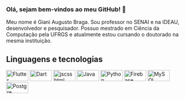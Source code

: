 ### Olá, sejam bem-vindos ao meu GitHub! 👋

Meu nome é Giani Augusto Braga. Sou professor no SENAI e na IDEAU, desenvolvedor e pesquisador. Possuo mestrado em Ciência da Computação pela UFRGS e atualmente estou cursando o doutorado na mesma instituição.

## Linguagens e tecnologias
<p float="left">
<img src="https://encrypted-tbn0.gstatic.com/images?q=tbn:ANd9GcRS1YsNn5NwWbZe8nIaijR6F2YUByCgrMp_k_XPo2N4n8aJ4Pku0aqfC6z-JPeEMTYthQ&usqp=CAU" alt="Flutter" width="60" height="30">
<img src="https://encrypted-tbn0.gstatic.com/images?q=tbn:ANd9GcQYLi5Fu-ZO19_hcF_mQvPbSuh-0i4NNryslT6fgasj&s" alt="Dart" width="60" height="30">
<img src="https://encrypted-tbn0.gstatic.com/images?q=tbn:ANd9GcTlgt4oaj05MQd6ZDxUbeJM_PHcREbBbQghrQ&s" alt="jscsshtml" width="60" height="30">
<img src="https://encrypted-tbn0.gstatic.com/images?q=tbn:ANd9GcQChC-EwLOivWgSLpPH3v3bT_le_jAPVZkoKPZ1-go5eA&s" alt="Java" width="60" height="30">
<img src="https://upload.wikimedia.org/wikipedia/commons/thumb/f/f8/Python_logo_and_wordmark.svg/2560px-Python_logo_and_wordmark.svg.png" alt="Python" width="60" height="30">
<img src="https://upload.wikimedia.org/wikipedia/commons/thumb/3/37/Firebase_Logo.svg/2560px-Firebase_Logo.svg.png" alt="Firebase" width="60" height="30">
<img src="https://upload.wikimedia.org/wikipedia/labs/8/8e/Mysql_logo.png" alt="MySQL" width="60" height="30">
<img src="https://encrypted-tbn0.gstatic.com/images?q=tbn:ANd9GcRgy7kXrYW8T-rHZN-C68x6sj_2tssnNeIxDcacQvcN-A&s" alt="Postgre" width="60" height="30">
</p>

<!--
**GianiBraga/GianiBraga** is a ✨ _special_ ✨ repository because its `README.md` (this file) appears on your GitHub profile.

Here are some ideas to get you started:

- 🔭 I’m currently working on ...
- 🌱 I’m currently learning ...
- 👯 I’m looking to collaborate on ...
- 🤔 I’m looking for help with ...
- 💬 Ask me about ...
- 📫 How to reach me: ...
- 😄 Pronouns: ...
- ⚡ Fun fact: ...
-->
